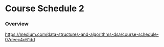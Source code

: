 # Course Schedule 2

### Overview

https://medium.com/data-structures-and-algorithms-dsa/course-schedule-07deec4c61dd
